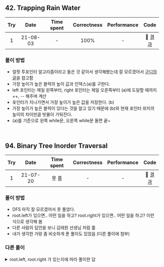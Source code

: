 ## 42. Trapping Rain Water

| Try |   Date   | Time spent | Correctness | Performance |                             Code                              |
| :-: | :------: | :--------: | :---------: | :---------: | :-----------------------------------------------------------: |
|  1  | 21-08-03 |     -      |    100%     |      -      | 🔗 [결과](https://leetcode.com/submissions/detail/532145840/) |

### 풀이 방법

- 얼핏 투포인터 알고리즘이라고 들은 것 같아서 생각해봤는데 잘 모르겠어서 [구디의 글](https://velog.io/@goody/LC-%EB%B9%97%EB%AC%BC-%EA%B0%80%EB%91%90%EA%B8%B0)을 참고함
- 가장 높이가 높은 블럭의 높이 값과 인덱스(a)를 구한다.
- left 포인터는 제일 왼쪽부터, right 포인터는 제일 오른쪽부터 (a)에 도달할 때까지 ++, -- 해주며 계산
- 포인터가 지나가면서 가장 높이가 높은 값을 저장한다. (b)
- 가장 높이가 높은 블럭이 있다는 것을 알고 있기 때문에 (b)와 현재 포인터 위치의 높이의 차이만큼 빗물이 가둬진다.
- (a)를 기준으로 왼쪽 while문, 오른쪽 while문 돌면 끝~

<br>

## 94. Binary Tree Inorder Traversal

| Try |   Date   | Time spent | Correctness | Performance |                             Code                              |
| :-: | :------: | :--------: | :---------: | :---------: | :-----------------------------------------------------------: |
|  1  | 21-07-20 |   못 품    |      -      |      -      | 🔗 [결과](https://leetcode.com/submissions/detail/525359092/) |

### 풀이 방법

- DFS 아직 잘 모르겠어서 못 풀었다.
- root.left가 있으면.. 어떤 일을 하고? root.right가 있으면.. 어떤 일을 하고? 이런 식으로 생각해 봄
- 다른 사람의 답안을 보니 김태원 선생님 처럼 풂
- 내가 생각한 거랑 좀 비슷하게 푼 풀이도 있었음 (다른 풀이에 첨부)

### 다른 풀이

<details>
  <summary>root.left, root.right 가 있는지에 따라 풀이한 답</summary>
  <div markdown="1">

```js
var inorderTraversal = function (root) {
  var res = [];
  helper(root, res);
  return res;
};

var helper = function (root, res) {
  if (!root) return;
  if (root.left) helper(root.left, res);
  res.push(root.val);
  if (root.right) helper(root.right, res);
};
```

  </div>
</details>

<br>
